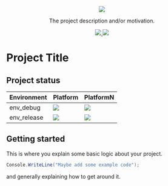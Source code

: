 <p align="center">
  <img src="https://cdn.miki.ai/nuget/miki-logo@0.5x.png"/>
</p>
<p align="center">
    The project description and/or motivation.
</p>

<p align="center">
  <!-- Nuget package -->
  <a href="https://www.nuget.org/packages/{NUGET_PACKAGE}">
      <img src="https://img.shields.io/nuget/dt/Miki.Discord.svg"/>
  </a>

  <!-- Discord dev server -->
  <a href="https://discord.gg/XpG4kwE">
    <img src="https://img.shields.io/discord/259343729586864139.svg?logo=discord"/>
  </a>
  <!-- Add additional badged here -->
</p>

<!-- Build status of MASTER only -->

# Project Title

## Project status

|Environment | Platform | PlatformN|
|---|---|---|
|env_debug | <img src="https://dev.azure.com/mikibot/Miki/_apis/build/status/{REPO_NAME}?branchName={BRANCH}"/> | <img src="https://dev.azure.com/mikibot/Miki/_apis/build/status/{REPO_NAME}?branchName={BRANCH}"/>|
| env_release | <img src="https://dev.azure.com/mikibot/Miki/_apis/build/status/{REPO_NAME}?branchName={BRANCH}"/> | <img src="https://dev.azure.com/mikibot/Miki/_apis/build/status/{REPO_NAME}?branchName={BRANCH}"/>|

## Getting started

This is where you explain some basic logic about your project.

```cs
Console.WriteLine("Maybe add some example code");
```

and generally explaining how to get around it.
